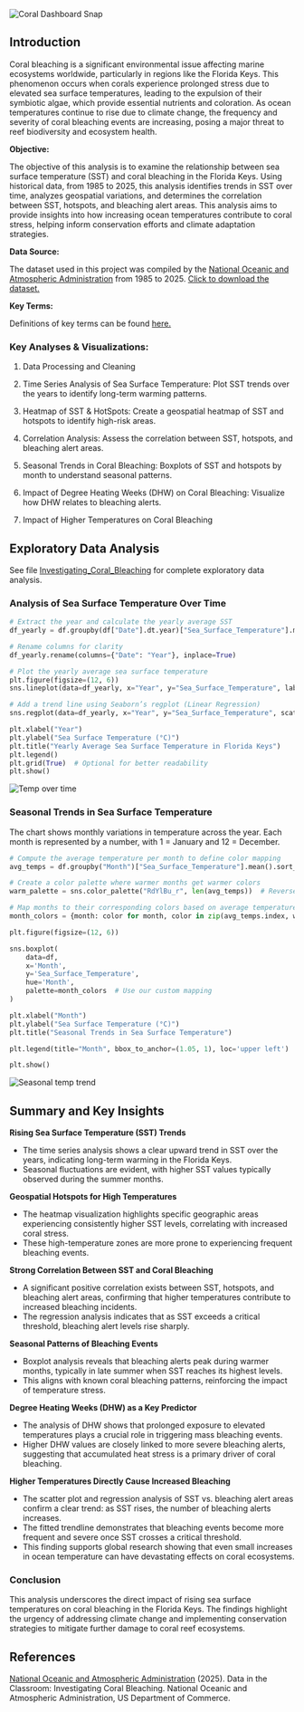 ![Coral Dashboard Snap](https://github.com/user-attachments/assets/f40b345c-9ece-41a3-824c-56f061cb0358)

## Introduction

Coral bleaching is a significant environmental issue affecting marine ecosystems worldwide, particularly in regions like the Florida Keys. This phenomenon occurs when corals experience prolonged stress due to elevated sea surface temperatures, leading to the expulsion of their symbiotic algae, which provide essential nutrients and coloration. As ocean temperatures continue to rise due to climate change, the frequency and severity of coral bleaching events are increasing, posing a major threat to reef biodiversity and ecosystem health.

**Objective:**

The objective of this analysis is to examine the relationship between sea surface temperature (SST) and coral bleaching in the Florida Keys. Using historical data, from 1985 to 2025, this analysis identifies trends in SST over time, analyzes geospatial variations, and determines the correlation between SST, hotspots, and bleaching alert areas. This analysis aims to provide insights into how increasing ocean temperatures contribute to coral stress, helping inform conservation efforts and climate adaptation strategies.

**Data Source:**

The dataset used in this project was compiled by the [National Oceanic and Atmospheric Administration](https://www.noaa.gov/) from 1985 to 2025. [Click to download the dataset.](https://www.nnvl.noaa.gov/Portal/Output/NOAA_CRW_5km_Regional_Virtual_Stations/Florida_Keys.csv)

**Key Terms:**

Definitions of key terms can be found [here.](https://coralreefwatch.noaa.gov/product/5km/methodology.php#ssttrend)

### Key Analyses & Visualizations:

1. Data Processing and Cleaning

2. Time Series Analysis of Sea Surface Temperature: Plot SST trends over the years to identify long-term warming patterns.

3. Heatmap of SST & HotSpots: Create a geospatial heatmap of SST and hotspots to identify high-risk areas.

4. Correlation Analysis: Assess the correlation between SST, hotspots, and bleaching alert areas.

5. Seasonal Trends in Coral Bleaching: Boxplots of SST and hotspots by month to understand seasonal patterns.

6. Impact of Degree Heating Weeks (DHW) on Coral Bleaching: Visualize how DHW relates to bleaching alerts.

7. Impact of Higher Temperatures on Coral Bleaching

## Exploratory Data Analysis

See file [Investigating_Coral_Bleaching](https://github.com/martinorkuma/Investigating_Coral_Bleaching/blob/main/Investigating_Coral_Bleaching.ipynb) for complete exploratory data analysis.

### Analysis of Sea Surface Temperature Over Time

```Python
# Extract the year and calculate the yearly average SST
df_yearly = df.groupby(df["Date"].dt.year)["Sea_Surface_Temperature"].mean().reset_index()

# Rename columns for clarity
df_yearly.rename(columns={"Date": "Year"}, inplace=True)

# Plot the yearly average sea surface temperature
plt.figure(figsize=(12, 6))
sns.lineplot(data=df_yearly, x="Year", y="Sea_Surface_Temperature", label="Average SST per Year")

# Add a trend line using Seaborn’s regplot (Linear Regression)
sns.regplot(data=df_yearly, x="Year", y="Sea_Surface_Temperature", scatter=False, ci=None, color="red", label="Trend Line")

plt.xlabel("Year")
plt.ylabel("Sea Surface Temperature (°C)")
plt.title("Yearly Average Sea Surface Temperature in Florida Keys")
plt.legend()
plt.grid(True)  # Optional for better readability
plt.show()
```

![Temp over time](https://github.com/user-attachments/assets/840dbb3f-52eb-41f9-a7af-d7ce37b521e4)


### Seasonal Trends in Sea Surface Temperature

The chart shows monthly variations in temperature across the year. 
Each month is represented by a number, with 1 = January and 12 = December.

```Python
# Compute the average temperature per month to define color mapping
avg_temps = df.groupby("Month")["Sea_Surface_Temperature"].mean().sort_values()

# Create a color palette where warmer months get warmer colors
warm_palette = sns.color_palette("RdYlBu_r", len(avg_temps))  # Reversed to match warm-to-cool

# Map months to their corresponding colors based on average temperature
month_colors = {month: color for month, color in zip(avg_temps.index, warm_palette)}

plt.figure(figsize=(12, 6))

sns.boxplot(
    data=df, 
    x='Month', 
    y='Sea_Surface_Temperature', 
    hue='Month', 
    palette=month_colors  # Use our custom mapping
)

plt.xlabel("Month")
plt.ylabel("Sea Surface Temperature (°C)")
plt.title("Seasonal Trends in Sea Surface Temperature")

plt.legend(title="Month", bbox_to_anchor=(1.05, 1), loc='upper left')  # Adjust legend position

plt.show()

```

![Seasonal temp trend](https://github.com/user-attachments/assets/38ed507b-283d-47a2-a6cc-ffe4d41899b5)

## Summary and Key Insights

**Rising Sea Surface Temperature (SST) Trends**

- The time series analysis shows a clear upward trend in SST over the years, indicating long-term warming in the Florida Keys.
- Seasonal fluctuations are evident, with higher SST values typically observed during the summer months.

**Geospatial Hotspots for High Temperatures**

- The heatmap visualization highlights specific geographic areas experiencing consistently higher SST levels, correlating with increased coral stress.
- These high-temperature zones are more prone to experiencing frequent bleaching events.

**Strong Correlation Between SST and Coral Bleaching**

- A significant positive correlation exists between SST, hotspots, and bleaching alert areas, confirming that higher temperatures contribute to increased bleaching incidents.
- The regression analysis indicates that as SST exceeds a critical threshold, bleaching alert levels rise sharply.

**Seasonal Patterns of Bleaching Events**

- Boxplot analysis reveals that bleaching alerts peak during warmer months, typically in late summer when SST reaches its highest levels.
- This aligns with known coral bleaching patterns, reinforcing the impact of temperature stress.

**Degree Heating Weeks (DHW) as a Key Predictor**

- The analysis of DHW shows that prolonged exposure to elevated temperatures plays a crucial role in triggering mass bleaching events.
- Higher DHW values are closely linked to more severe bleaching alerts, suggesting that accumulated heat stress is a primary driver of coral bleaching.

**Higher Temperatures Directly Cause Increased Bleaching**

- The scatter plot and regression analysis of SST vs. bleaching alert areas confirm a clear trend: as SST rises, the number of bleaching alerts increases.
- The fitted trendline demonstrates that bleaching events become more frequent and severe once SST crosses a critical threshold.
- This finding supports global research showing that even small increases in ocean temperature can have devastating effects on coral ecosystems.

### Conclusion
This analysis underscores the direct impact of rising sea surface temperatures on coral bleaching in the Florida Keys. The findings highlight the urgency of addressing climate change and implementing conservation strategies to mitigate further damage to coral reef ecosystems.

## References

[National Oceanic and Atmospheric Administration](https://www.noaa.gov/) (2025). Data in the Classroom: Investigating Coral Bleaching. National Oceanic and Atmospheric Administration, US Department of Commerce.
